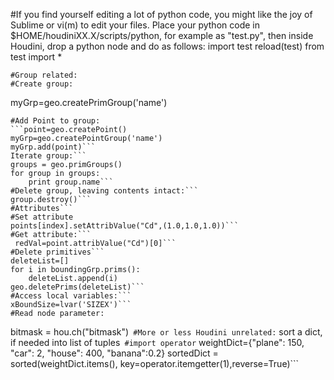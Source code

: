 #If you find yourself editing a lot of python code, you might like the joy of Sublime or vi(m) to edit your files. Place your python code in $HOME/houdiniXX.X/scripts/python, for example as "test.py", then inside Houdini, drop a python node and do as follows:
import test
reload(test)
from test import *
```
#Group related:
#Create group:
```
myGrp=geo.createPrimGroup('name')
```
#Add Point to group:
```point=geo.createPoint()
myGrp=geo.createPointGroup('name')
myGrp.add(point)```
Iterate group:```
groups = geo.primGroups()
for group in groups:
    print group.name```
#Delete group, leaving contents intact:```
group.destroy()```
#Attributes```
#Set attribute
points[index].setAttribValue("Cd",(1.0,1.0,1.0))```
#Get attribute:```
 redVal=point.attribValue("Cd")[0]```
#Delete primitives```
deleteList=[]
for i in boundingGrp.prims():
    deleteList.append(i)
geo.deletePrims(deleteList)```
#Access local variables:```
xBoundSize=lvar('SIZEX')```
#Read node parameter:
```
bitmask = hou.ch("bitmask")```
#More or less Houdini unrelated:```
sort a dict, if needed into list of tuples```
#import operator```
weightDict={"plane": 150, "car": 2, "house": 400, "banana":0.2}
sortedDict = sorted(weightDict.items(), key=operator.itemgetter(1),reverse=True)```
